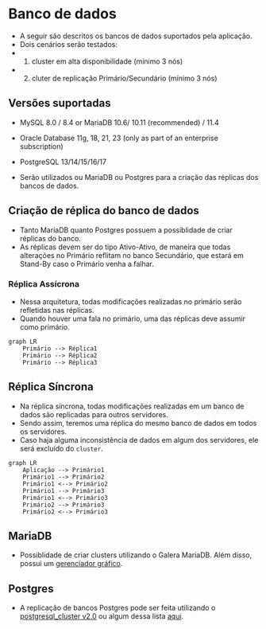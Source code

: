 # Banco de dados
- A seguir são descritos os bancos de dados suportados pela aplicação.
- Dois cenários serão testados: 
- 1) cluster em alta disponibilidade (mínimo 3 nós)
- 2) cluter de replicação Primário/Secundário (mínimo 3 nós)

## Versões suportadas
- MySQL 8.0 / 8.4 or MariaDB 10.6/ 10.11 (recommended) / 11.4
- Oracle Database 11g, 18, 21, 23 (only as part of an enterprise subscription)
- PostgreSQL 13/14/15/16/17

- Serão utilizados ou MariaDB ou Postgres para a criação das réplicas dos bancos de dados.

## Criação de réplica do banco de dados
- Tanto MariaDB quanto Postgres possuem a possiblidade de criar réplicas do banco.
- As réplicas devem ser do tipo Ativo-Ativo, de maneira que todas alterações no Primário reflitam no banco Secundário, que estará em Stand-By caso o Primário venha a falhar.


### Réplica Assícrona
- Nessa arquitetura, todas modificações realizadas no primário serão refletidas nas réplicas.
- Quando houver uma fala no primário, uma das réplicas deve assumir como primário.

```mermaid
graph LR
    Primário --> Réplica1
    Primário --> Réplica2
    Primário --> Réplica3
```

## Réplica Síncrona
- Na réplica síncrona, todas modificações realizadas em um banco de dados são replicadas para outros servidores.
- Sendo assim, teremos uma réplica do mesmo banco de dados em todos os servidores.
- Caso haja alguma inconsistência de dados em algum dos servidores, ele será excluído do `cluster`.

```mermaid
graph LR
    Aplicação --> Primário1
    Primário1 --> Primário2
    Primário1 <--> Primário2
    Primário1 --> Primário3
    Primário1 <--> Primário3
    Primário2 --> Primário3
    Primário2 <--> Primário3
```


## MariaDB
- Possiblidade de criar clusters utilizando o Galera MariaDB. Além disso, possui um [gerenciador gráfico](https://galeracluster.com/galera-mgr/).



## Postgres
- A replicação de bancos Postgres pode ser feita utilizando o [postgresql_cluster v2.0](https://www.postgresql.org/about/news/postgresql_cluster-v20-multi-cloud-postgresql-ha-clusters-free-open-source-2939/) ou algum dessa lista [aqui](https://www.postgresql.org/download/products/3-clusteringreplication/).






